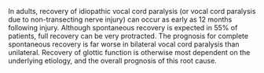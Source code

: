 In adults, recovery of idiopathic vocal cord paralysis (or vocal cord paralysis due to non-transecting nerve injury) can occur as early as 12 months following injury. Although spontaneous recovery is expected in 55% of patients, full recovery can be very protracted. The prognosis for complete spontaneous recovery is far worse in bilateral vocal cord paralysis than unilateral. Recovery of glottic function is otherwise most dependent on the underlying etiology, and the overall prognosis of this root cause.